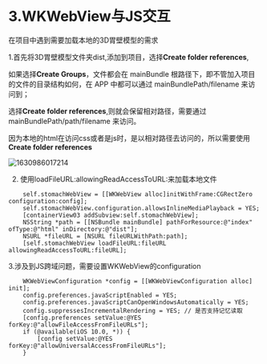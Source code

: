 # 3.WKWebView与JS交互

在项目中遇到需要加载本地的3D胃壁模型的需求

1.首先将3D胃壁模型文件夹dist,添加到项目，选择**Create folder references**,

如果选择**Create Groups**，文件都会在 mainBundle 根路径下，即不管加入项目的文件的目录结构如何，在 APP 中都可以通过 mainBundlePath/filename 来访问到； 

选择**Create folder references**,则就会保留相对路径，需要通过 mainBundlePath/path/filename 来访问。

因为本地的html在访问css或者是js时，是以相对路径去访问的，所以需要使用**Create folder references**

![1630986017214](/Users/liuguanhua/Desktop/SmoothV/Own/iOSBook/Resource/1630986017214.jpg)

2. 使用loadFileURL:allowingReadAccessToURL:来加载本地文件

```
    self.stomachWebView = [[WKWebView alloc]initWithFrame:CGRectZero configuration:config];
    self.stomachWebView.configuration.allowsInlineMediaPlayback = YES;
    [containerView03 addSubview:self.stomachWebView];
    NSString *path = [[NSBundle mainBundle] pathForResource:@"index" ofType:@"html" inDirectory:@"dist"];
    NSURL *fileURL = [NSURL fileURLWithPath:path];
    [self.stomachWebView loadFileURL:fileURL allowingReadAccessToURL:fileURL];
```

3.涉及到JS跨域问题，需要设置WKWebView的configuration

```
    WKWebViewConfiguration *config = [[WKWebViewConfiguration alloc] init];
    config.preferences.javaScriptEnabled = YES;
    config.preferences.javaScriptCanOpenWindowsAutomatically = YES;
    config.suppressesIncrementalRendering = YES; // 是否支持记忆读取
    [config.preferences setValue:@YES forKey:@"allowFileAccessFromFileURLs"];
    if (@available(iOS 10.0, *)) {
        [config setValue:@YES forKey:@"allowUniversalAccessFromFileURLs"];
    }
```

